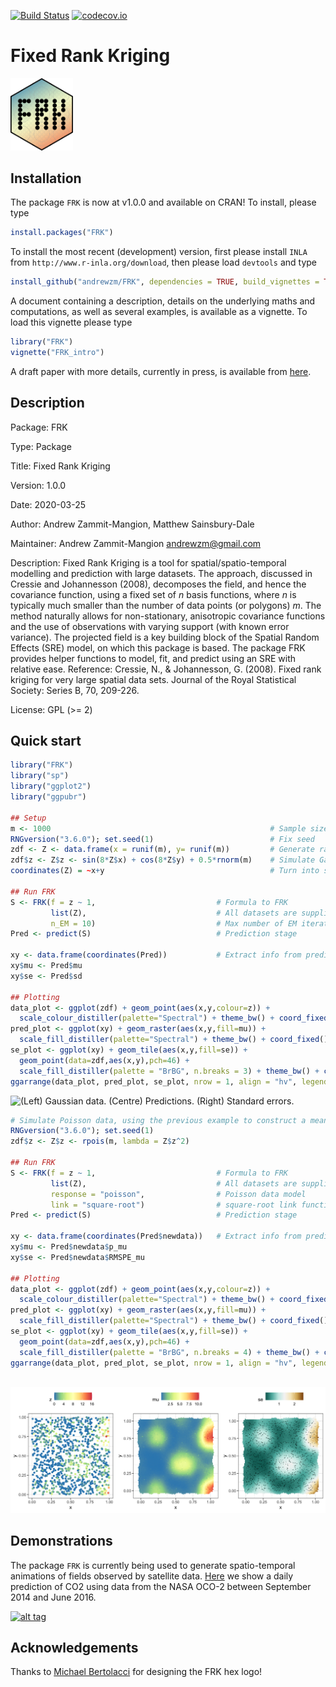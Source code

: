 [![Build Status](https://travis-ci.org/andrewzm/FRK.svg)](https://travis-ci.org/andrewzm/FRK)
[![codecov.io](http://codecov.io/github/andrewzm/FRK/coverage.svg?branch=master)](http://codecov.io/github/andrewzm/FRK?branch=master)

Fixed Rank Kriging 
================

<img src="./man/figures/FRK_logo.svg" width=100>



Installation 
------------

The package `FRK` is now at v1.0.0 and available on CRAN! To install, please type

```r
install.packages("FRK")
```

To install the most recent (development) version, first please install `INLA` from `http://www.r-inla.org/download`, then please load `devtools` and type

```r
install_github("andrewzm/FRK", dependencies = TRUE, build_vignettes = TRUE)
```

A document containing a description, details on the underlying maths and computations, as well as several examples, is available as a vignette. To load this vignette please type

```r
library("FRK")
vignette("FRK_intro")
```

A draft paper with more details, currently in press, is available from [here](https://arxiv.org/abs/1705.08105).

Description
------------

Package: FRK

Type: Package

Title: Fixed Rank Kriging

Version: 1.0.0

Date: 2020-03-25

Author: Andrew Zammit-Mangion, Matthew Sainsbury-Dale

Maintainer: Andrew Zammit-Mangion <andrewzm@gmail.com>

Description: Fixed Rank Kriging is a tool for spatial/spatio-temporal modelling and prediction with large datasets. The approach, discussed in Cressie and Johannesson (2008), decomposes the field, and hence the covariance function, using a fixed set of *n* basis functions, where *n* is typically much smaller than the number of data points (or polygons) *m*. The method naturally allows for non-stationary, anisotropic covariance functions and the use of observations with varying support (with known error variance). The projected field is a key building block of the Spatial Random Effects (SRE) model, on which this package is based. The package FRK provides helper functions to model, fit, and predict using an SRE with relative ease. 
Reference: Cressie, N., & Johannesson, G. (2008). Fixed rank kriging for very large spatial data sets. Journal of the Royal Statistical Society: Series B, 70, 209-226.

License: GPL (>= 2)


Quick start
------------

```r
library("FRK")
library("sp")
library("ggplot2")
library("ggpubr")

## Setup
m <- 1000                                                 # Sample size
RNGversion("3.6.0"); set.seed(1)                          # Fix seed
zdf <- Z <- data.frame(x = runif(m), y= runif(m))         # Generate random locs
zdf$z <- Z$z <- sin(8*Z$x) + cos(8*Z$y) + 0.5*rnorm(m)    # Simulate Gaussian data
coordinates(Z) = ~x+y                                     # Turn into sp object

## Run FRK
S <- FRK(f = z ~ 1,                           # Formula to FRK
         list(Z),                             # All datasets are supplied in list
         n_EM = 10)                           # Max number of EM iterations
Pred <- predict(S)                            # Prediction stage

xy <- data.frame(coordinates(Pred))           # Extract info from predictions
xy$mu <- Pred$mu
xy$se <- Pred$sd

## Plotting
data_plot <- ggplot(zdf) + geom_point(aes(x,y,colour=z)) + 
  scale_colour_distiller(palette="Spectral") + theme_bw() + coord_fixed()
pred_plot <- ggplot(xy) + geom_raster(aes(x,y,fill=mu)) + 
  scale_fill_distiller(palette="Spectral") + theme_bw() + coord_fixed()
se_plot <- ggplot(xy) + geom_tile(aes(x,y,fill=se)) + 
  geom_point(data=zdf,aes(x,y),pch=46) +
  scale_fill_distiller(palette = "BrBG", n.breaks = 3) + theme_bw() + coord_fixed() 
ggarrange(data_plot, pred_plot, se_plot, nrow = 1, align = "hv", legend = "top")  

```

<!---
ggsave( 
  filename = "Gaussian_data.png", device = "png", 
  width = 10, height = 4,
  path = "~/Desktop/"
)
--->

![(Left) Gaussian data. (Centre) Predictions. (Right) Standard errors.](/man/figures/Gaussian_data?raw=true)


```r
# Simulate Poisson data, using the previous example to construct a mean 
RNGversion("3.6.0"); set.seed(1)                          
zdf$z <- Z$z <- rpois(m, lambda = Z$z^2)

## Run FRK
S <- FRK(f = z ~ 1,                           # Formula to FRK
         list(Z),                             # All datasets are supplied in list
         response = "poisson",                # Poisson data model
         link = "square-root")                # square-root link function
Pred <- predict(S)                            # Prediction stage

xy <- data.frame(coordinates(Pred$newdata))   # Extract info from predictions
xy$mu <- Pred$newdata$p_mu
xy$se <- Pred$newdata$RMSPE_mu

## Plotting
data_plot <- ggplot(zdf) + geom_point(aes(x,y,colour=z)) + 
  scale_colour_distiller(palette="Spectral") + theme_bw() + coord_fixed()
pred_plot <- ggplot(xy) + geom_raster(aes(x,y,fill=mu)) + 
  scale_fill_distiller(palette="Spectral") + theme_bw() + coord_fixed()
se_plot <- ggplot(xy) + geom_tile(aes(x,y,fill=se)) + 
  geom_point(data=zdf,aes(x,y),pch=46) +
  scale_fill_distiller(palette = "BrBG", n.breaks = 4) + theme_bw() + coord_fixed() 
ggarrange(data_plot, pred_plot, se_plot, nrow = 1, align = "hv", legend = "top")  
             
```    
<!---
ggsave( 
  filename = "Poisson_data.png", device = "png", 
  width = 10, height = 4,
  path = "~/Desktop/"
)
--->

![(Left) Poisson data. (Centre) Prediction of the mean response. (Right) Standard error of the mean response.](/man/figures/Poisson_data.png?raw=true)


[//]: # (Currently `FRK` is not installing on OSX with `build_vignettes=TRUE` as it fails to find `texi2dvi`. Set `build_vignettes=FALSE` to ensure installation. Then download the `.Rnw` file in the `vignettes` folder and compile the pdf file separately in `RStudio` with `knitr`. )


Demonstrations
--------------

The package `FRK` is currently being used to generate spatio-temporal animations of fields observed by satellite data. [Here](https://www.youtube.com/watch?v=_kPa8VoeSdM) we show a daily prediction of CO2 using data from the NASA OCO-2 between September 2014 and June 2016.

[![alt tag](https://img.youtube.com/vi/ENx4CIZdoQk/0.jpg)](https://www.youtube.com/watch?v=ENx4CIZdoQk)

Acknowledgements
--------------

Thanks to [Michael Bertolacci](https://mbertolacci.github.io/) for designing the FRK hex logo!